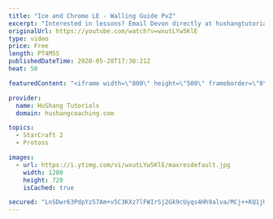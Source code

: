 ```yaml
---
title: "Ice and Chrome LE - Walling Guide PvZ"
excerpt: "Interested in lessons? Email Devon directly at hushangtutorials@outlook.com ------------------------------------------------------------------------------------------------------- Want to support HuShang Tutorials directly? Patreon is a website where you can contribute a monthly donation that will help"
originalUrl: https://youtube.com/watch?v=wxutLYw5KlE
type: video
price: Free
length: PT4M5S
publishedDateTime: 2020-05-28T17:38:21Z
heat: 50

featuredContent: "<iframe width=\"800\" height=\"500\" frameborder=\"0\" src=\"https://www.youtube.com/embed/wxutLYw5KlE\" allow=\"accelerometer; autoplay; encrypted-media; gyroscope; picture-in-picture\" allowfullscreen></iframe>"

provider:
  name: HuShang Tutorials
  domain: hushangcoaching.com

topics:
  - StarCraft 2
  - Protoss

images:
  - url: https://i.ytimg.com/vi/wxutLYw5KlE/maxresdefault.jpg
    width: 1280
    height: 720
    isCached: true

secured: "LnSDwr63PdpYz57Am+v5C3KXz7lFWIrSj2Gk9cUyqs4Hh9alva/MCj++KQ1jUY2zdA9g9RsTnIjyZYchvL4eOYYh6Qdj0+JiknIdgdCjFxBt98VXyrmAaYJ1bsmlAvc6gOVFYOVSS8zrl43wF9EUSB0iCWZ2D7nt7D03P1SF7idg4id4ODnBSUIvsNuImWwmzh5D9BhSZwoMRhEjG9HEFEpvKeuHdqMy/Y4YSjmIuN82XXCJZ0T/vRb0YALW4KPjrqCdhKbXUyilzHHbOSfvRFbb2QoaMzDGuW/zyGtrBRZtHbUhVecHfiqDCglJujXsGp7X14xuXfawrqDHf6yoNgv+eZ9TYngXYXqNu8lYek/SZA5FYtH22sgTEiEFMjW4Rt0sLGsR2xkA8gZuqsgKcuQmXxFfu+L6YP3/0sz1A/w=;u9chXv8WQBwBBasi0boNjg=="
---
```


